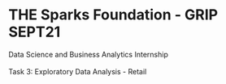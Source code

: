 # THE Sparks Foundation - GRIP SEPT21
Data Science and Business Analytics Internship\
\
Task 3: Exploratory Data Analysis - Retail
